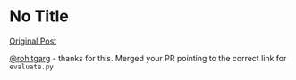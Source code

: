 # No Title

[Original Post](https://discourse.onlinedegree.iitm.ac.in/t/164277/477)

<p><a class="mention" href="/u/rohitgarg">@rohitgarg</a> - thanks for this. Merged your PR pointing to the correct link for <code>evaluate.py</code></p>